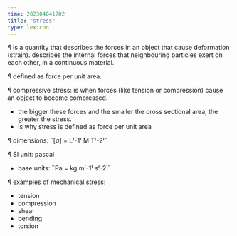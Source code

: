 ```yaml
---
time: 202304041702
title: "stress"
type: lexicon
---
```


¶ is a quantity that describes the forces in an object that cause deformation 
  (strain). describes the internal forces that neighbouring particles exert on 
  each other, in a continuous material.

¶ defined as force per unit area.

¶ compressive stress: is when forces (like tension or compression) cause an 
  object to become compressed.
  - the bigger these forces and the smaller the cross sectional area, the 
    greater the stress.
  - is why stress is defined as force per unit area

¶ dimensions: ˝[σ] = L⁽-1⁾ M T⁽-2⁾˝

¶ SI unit: pascal
  - base units: ˝Pa = kg m⁽-1⁾ s⁽-2⁾˝

¶ [examples][1] of mechanical stress:
  - tension
  - compression
  - shear
  - bending
  - torsion

[1]: https://en.wikipedia.org/wiki/Stress_(mechanics)#/media/File:Different-types-of-mechanical-stress_EN.svg

